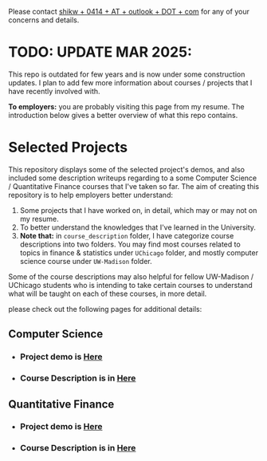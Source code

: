 Please contact [shikw + 0414 + AT + outlook + DOT + com](mailto::shikw0414@outlook.com) for any of your concerns and details.

# TODO: UPDATE MAR 2025:

This repo is outdated for few years and is now under some construction updates. I plan to add few more information about courses / projects that I have recently involved with.

**To employers:** you are probably visiting this page from my resume. The introduction below gives a better overview of what this repo contains.


# Selected Projects

This repository displays some of the selected project's demos, and also included some description writeups regarding to a some Computer Science / Quantitative Finance courses that I've taken so far. The aim of creating this repository is to help employers better understand:

1. Some projects that I have worked on, in detail, which may or may not on my resume.
2. To better understand the knowledges that I've learned in the University.
3. **Note that:** in `course_description` folder, I have categorize course descriptions into two folders. You may find most courses related to topics in finance & statistics under `UChicago` folder, and mostly computer science course under `UW-Madison` folder.

Some of the course descriptions may also helpful for fellow UW-Madison / UChicago students who is intending to take certain courses to understand what will be taught on each of these courses, in more detail. 

please check out the following pages for additional details:

## Computer Science
- ### Project demo is [Here](./project_demos/computer_science_projects.md)
- ### Course Description is in [Here](./course_description/UW-Madison/)
## Quantitative Finance
- ### Project demo is [Here](./project_demos/quant_finance_projects.md)
- ### Course Description is in [Here](./course_description/UChicago/)

